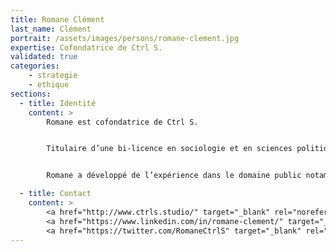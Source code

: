 ```yaml
---
title: Romane Clément
last_name: Clément
portrait: /assets/images/persons/romane-clement.jpg
expertise: Cofondatrice de Ctrl S.
validated: true
categories:
    - strategie
    - ethique
sections:
  - title: Identité
    content: >
        Romane est cofondatrice de Ctrl S.


        Titulaire d’une bi-licence en sociologie et en sciences politiques, Romane intègre Sciences Po Paris en master Ressources Humaines avant de se diriger vers le master Innovation et Transformation Numérique (ITN) qu’elle obtient en décembre 2019 tout en assurant son mandat de présidente de We_Start, l’association d’entrepreneuriat de Sciences Po Paris. Romane poursuit ses études à Strate École de Design et obtient un diplôme de designer d’espaces.


        Romane a développé de l’expérience dans le domaine public notamment à la Sécurité Sociale et à l’Ambassade de France à Londres où elle a pu mettre en application ses connaissances en droit, politiques publiques et économie. Elle a également travaillé pour Sofitel en transformation talent & culture et numérique.

  - title: Contact
    content: >
        <a href="http://www.ctrls.studio/" target="_blank" rel="noreferrer">Site</a> –
        <a href="https://www.linkedin.com/in/romane-clement/" target="_blank" rel="noreferrer">LinkedIn</a> –
        <a href="https://twitter.com/RomaneCtrlS" target="_blank" rel="noreferrer">Twitter</a>
---
```

